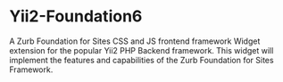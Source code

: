 # Yii2-Foundation6
A Zurb Foundation for Sites CSS and JS frontend framework Widget extension for the popular Yii2 PHP Backend framework. This widget will implement the features and capabilities of the Zurb Foundation for Sites Framework.
